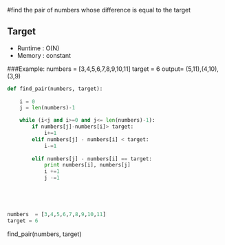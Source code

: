 #find the pair of numbers whose difference is equal to the target
## Target
- Runtime : O(N)
- Memory : constant

###Example: 
numbers  = [3,4,5,6,7,8,9,10,11]
target = 6
output= (5,11),(4,10),(3,9)

```python
def find_pair(numbers, target):
   
    i = 0
    j = len(numbers)-1

    while (i<j and i>=0 and j<= len(numbers)-1):
        if numbers[j]-numbers[i]> target:
            i+=1
        elif numbers[j] - numbers[i] < target:
            i-=1
        
        elif numbers[j] - numbers[i] == target:
            print numbers[i], numbers[j]
            i +=1
            j -=1





numbers  = [3,4,5,6,7,8,9,10,11]
target = 6
```

find_pair(numbers, target)
